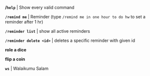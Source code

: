 **/`help`** | Show every valid command

**`/remind me`** | Reminder (type `/remind me in one hour to do hw` to set a reminder after 1 hr)

**`/reminder list`** | show all active reminders

**`/reminder delete <id>`** | deletes a specific reminder with given id

**role a dice**

**flip a coin**

**`ws`** | Walaikumu Salam

